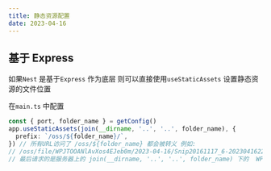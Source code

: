 ```yaml
---
title: 静态资源配置
date: 2023-04-16
---
```


## 基于 Express

如果`Nest` 是基于`Express` 作为底层 则可以直接使用`useStaticAssets` 设置静态资源的文件位置

在`main.ts` 中配置

```ts
const { port, folder_name } = getConfig()
app.useStaticAssets(join(__dirname, '..', '..', folder_name), {
  prefix: `/oss/${folder_name}/`,
}) // 所有URL访问了 /oss/${folder_name} 都会被转义 例如:
// /oss/file/WPJTOOANlAvXos4EJeb0m/2023-04-16/Snip20161117_6-20230416221122138.png
// 最后请求的是服务器上的 join(__dirname, '..', '..', folder_name) 下的  WPJTOOANlAvXos4EJeb0m/2023-04-16/Snip20161117_6-20230416221122138.png的文件
```

